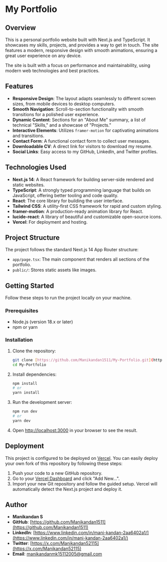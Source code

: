 # My Portfolio

## Overview

This is a personal portfolio website built with Next.js and TypeScript. It showcases my skills, projects, and provides a way to get in touch. The site features a modern, responsive design with smooth animations, ensuring a great user experience on any device.

The site is built with a focus on performance and maintainability, using modern web technologies and best practices.

## Features

- **Responsive Design**: The layout adapts seamlessly to different screen sizes, from mobile devices to desktop computers.
- **Smooth Navigation**: Scroll-to-section functionality with smooth transitions for a polished user experience.
- **Dynamic Content**: Sections for an "About Me" summary, a list of technical "Skills," and a showcase of "Projects."
- **Interactive Elements**: Utilizes `framer-motion` for captivating animations and transitions.
- **Contact Form**: A functional contact form to collect user messages.
- **Downloadable CV**: A direct link for visitors to download my resume.
- **Social Links**: Easy access to my GitHub, LinkedIn, and Twitter profiles.

## Technologies Used

- **Next.js 14**: A React framework for building server-side rendered and static websites.
- **TypeScript**: A strongly typed programming language that builds on JavaScript, offering better tooling and code quality.
- **React**: The core library for building the user interface.
- **Tailwind CSS**: A utility-first CSS framework for rapid and custom styling.
- **framer-motion**: A production-ready animation library for React.
- **lucide-react**: A library of beautiful and customizable open-source icons.
- **Vercel**: For deployment and hosting.

## Project Structure

The project follows the standard Next.js 14 App Router structure:

- `app/page.tsx`: The main component that renders all sections of the portfolio.
- `public/`: Stores static assets like images.

## Getting Started

Follow these steps to run the project locally on your machine.

### Prerequisites

- Node.js (version 18.x or later)
- npm or yarn

### Installation

1.  Clone the repository:
    ```bash
    git clone [https://github.com/Manikandan1511/My-Portfolio.git](https://github.com/Manikandan1511/My-Portfolio.git)
    cd My-Portfolio
    ```

2.  Install dependencies:
    ```bash
    npm install
    # or
    yarn install
    ```

3.  Run the development server:
    ```bash
    npm run dev
    # or
    yarn dev
    ```

4.  Open [http://localhost:3000](http://localhost:3000) in your browser to see the result.

## Deployment

This project is configured to be deployed on [Vercel](https://vercel.com). You can easily deploy your own fork of this repository by following these steps:

1.  Push your code to a new GitHub repository.
2.  Go to your [Vercel Dashboard](https://vercel.com/dashboard) and click "Add New...".
3.  Import your new Git repository and follow the guided setup. Vercel will automatically detect the Next.js project and deploy it.

## Author

-   **Manikandan S**
-   **GitHub**: [https://github.com/Manikandan1511](https://github.com/Manikandan1511)
-   **LinkedIn**: [https://www.linkedin.com/in/mani-kandan-2aa6402a1/](https://www.linkedin.com/in/mani-kandan-2aa6402a1/)
-   **Twitter**: [https://x.com/Manikandan52115](https://x.com/Manikandan52115)
-   **Email**: manikandanmk15112005@gmail.com
